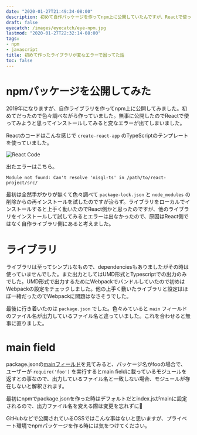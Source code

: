 ```yaml
---
date: "2020-01-27T21:49:34-08:00"
description: 初めて自作パッケージを作ってnpm上に公開していたんですが、Reactで使ってみるとエラーが出てなんとか解決したという話です。
draft: false
eyecatch: /images/eyecatch/eye-npm.jpg
lastmod: "2020-01-27T22:32:14-08:00"
tags:
- npm
- javascript
title: 初めて作ったライブラリが変なエラーで困ってた話
toc: false
---
```


# npmパッケージを公開してみた
2019年になりますが、自作ライブラリを作ってnpm上に公開してみました。初めてだったので色々調べながら作っていました。無事に公開したのでReactで使ってみようと思ってインストールしてみると変なエラーが出てしまいました。

Reactのコードはこんな感じで `create-react-app` のTypeScriptのテンプレートを使っていました。

![React Code](/images/2020/own-npm-pkg-issue.png)

出たエラーはこちら。

```
Module not found: Can't resolve 'nisgl-ts' in /path/to/react-project/src/
```

最初は全然手がかりが無くて色々調べて `package-lock.json` と `node_modules` の削除からの再インストールを試したのですが治らず。ライブラリをローカルでインストールすると上手く動いたのでReact側かと思ったのですが、他のライブラリをインストールして試してみるとエラーは出なかったので、原因はReact側ではなく自作ライブラリ側にあると考えました。

# ライブラリ
ライブラリは至ってシンプルなもので、dependenciesもありましたがその時は使っていませんでした。また出力としてはUMD形式とTypescriptでの出力のみでした。UMD形式で出力するためにWebpackでバンドルしていたので初めはWebpackの設定をチェックしました。他の上手く動いたライブラリと設定はほぼ一緒だったのでWebpackに問題はなさそうでした。

最後に行き着いたのは `package.json` でした。色々みていると `main` フィールドのファイル名が出力しているファイル名と違っていました。これを合わせると無事に直りました。

# main field
package.jsonの[mainフィールド](https://docs.npmjs.com/files/package.json#main)を見てみると、パッケージ名がfooの場合で、ユーザーが `require('foo')` を実行するとmain fieldに載っているモジュールを
返すとの事なので、出力しているファイル名と一致しない場合、モジュールが存在しないと解釈されます。

最初にnpmでpackage.jsonを作った時はデフォルトだとindex.jsがmainに設定されるので、出力ファイル名を変える際は変更を忘れずに🙌

GitHubなどで公開されているOSSではこんな事はないと思いますが、プライベート環境でnpmパッケージを作る時には気をつけてください。
